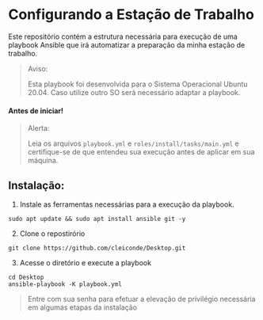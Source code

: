 # Configurando a Estação de Trabalho

Este repositório contém a estrutura necessária para execução de uma playbook Ansible que irá automatizar a preparação da minha estação de trabalho.

>Aviso:
>
>Esta playbook foi desenvolvida para o Sistema Operacional Ubuntu 20.04. Caso utilize outro SO será necessário adaptar a playbook.

#### **Antes de iniciar**!
>Alerta:
>
>Leia os arquivos ```playbook.yml``` e ```roles/install/tasks/main.yml``` e certifique-se de que entendeu sua execução antes de aplicar em sua máquina.

## Instalação:

1. Instale as ferramentas necessárias para a execução da playbook.
```Shell
sudo apt update && sudo apt install ansible git -y
```

2. Clone o repostirório
```Shell
git clone https://github.com/cleiconde/Desktop.git
```

3. Acesse o diretório <Desktop> e execute a playbook
```Shell
cd Desktop
ansible-playbook -K playbook.yml
```
>Entre com sua senha para efetuar a elevação de privilégio necessária em algumas etapas da instalação




